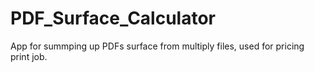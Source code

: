 # PDF_Surface_Calculator
App for summping up PDFs surface from multiply files, used for pricing print job.
